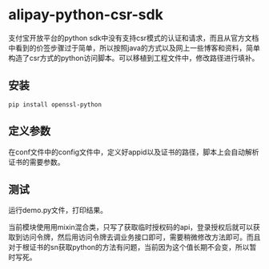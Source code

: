 # alipay-python-csr-sdk

支付宝开放平台的python sdk中没有支持csr模式的认证和请求，而且从官方文档中看到的价签步骤过于简单，所以按照java的方式以及网上一些博客和资料，简单构造了csr方式的python访问脚本。可以移植到工程文件中，修改路径进行填补。


安装
---

```shell
pip install openssl-python
```

定义参数
---

在conf文件中的config文件中，定义好appid以及证书的路径，脚本上会自动解析证书的需要参数。

测试
---

运行demo.py文件，打印结果。

当前模块使用用mixin混合类，只写了获取临时授权码的api，登录授权后就可以获取到访问令牌，然后用访问令牌去调业务接口即可，需要稍微修改方法即可。而且对于根证书的sn获取python的方法有问题，当前因为这个值长期不会变，所以暂时写死。
 